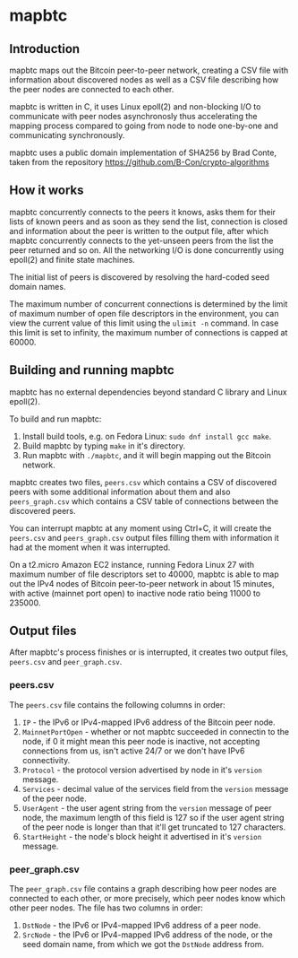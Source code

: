 # mapbtc

## Introduction

mapbtc maps out the Bitcoin peer-to-peer network, creating a CSV file with
information about discovered nodes as well as a CSV file describing how the
peer nodes are connected to each other.

mapbtc is written in C, it uses Linux epoll(2) and non-blocking I/O to
communicate with peer nodes asynchronosly thus accelerating the mapping process
compared to going from node to node one-by-one and communicating synchronously.

mapbtc uses a public domain implementation of SHA256 by Brad Conte, taken from
the repository https://github.com/B-Con/crypto-algorithms

## How it works

mapbtc concurrently connects to the peers it knows, asks them for their lists
of known peers and as soon as they send the list, connection is closed and
information about the peer is written to the output file, after which mapbtc
concurrently connects to the yet-unseen peers from the list the peer returned
and so on. All the networking I/O is done concurrently using epoll(2) and
finite state machines.

The initial list of peers is discovered by resolving the hard-coded seed domain
names.

The maximum number of concurrent connections is determined by the limit of
maximum number of open file descriptors in the environment, you can view the
current value of this limit using the `ulimit -n` command. In case this limit
is set to infinity, the maximum number of connections is capped at 60000.

## Building and running mapbtc

mapbtc has no external dependencies beyond standard C library and Linux
epoll(2).

To build and run mapbtc:
1. Install build tools, e.g. on Fedora Linux: `sudo dnf install gcc make`.
2. Build mapbtc by typing `make` in it's directory.
3. Run mapbtc with `./mapbtc`, and it will begin mapping out the Bitcoin
   network.

mapbtc creates two files, `peers.csv` which contains a CSV of discovered peers
with some additional information about them and also `peers_graph.csv` which
contains a CSV table of connections between the discovered peers.

You can interrupt mapbtc at any moment using Ctrl+C, it will create the
`peers.csv` and `peers_graph.csv` output files filling them with information it
had at the moment when it was interrupted.

On a t2.micro Amazon EC2 instance, running Fedora Linux 27 with maximum number
of file descriptors set to 40000, mapbtc is able to map out the IPv4 nodes of
Bitcoin peer-to-peer network in about 15 minutes, with active (mainnet port
open) to inactive node ratio being 11000 to 235000.

## Output files

After mapbtc's process finishes or is interrupted, it creates two output files,
`peers.csv` and `peer_graph.csv`.

### peers.csv

The `peers.csv` file contains the following columns in order:
1. `IP` - the IPv6 or IPv4-mapped IPv6 address of the Bitcoin peer node.
2. `MainnetPortOpen` - whether or not mapbtc succeeded in connectin to the
   node, if 0 it might mean this peer node is inactive, not accepting
   connections from us, isn't active 24/7 or we don't have IPv6 connectivity.
3. `Protocol` - the protocol version advertised by node in it's `version`
   message.
4. `Services` - decimal value of the services field from the `version` message
   of the peer node.
5. `UserAgent` - the user agent string from the `version` message of
   peer node, the maximum length of this field is 127 so if the user
   agent string of the peer node is longer than that it'll get
   truncated to 127 characters.
6. `StartHeight` - the node's block height it advertised in it's
   `version` message.

### peer_graph.csv

The `peer_graph.csv` file contains a graph describing how peer nodes are
connected to each other, or more precisely, which peer nodes know which other
peer nodes. The file has two columns in order:
1. `DstNode` - the IPv6 or IPv4-mapped IPv6 address of a peer node.
2. `SrcNode` - the IPv6 or IPv4-mapped IPv6 address of the node, or the seed
   domain name, from which we got the `DstNode` address from.
